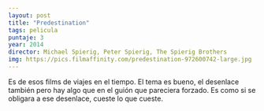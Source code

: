```yaml
---
layout: post
title: "Predestination"
tags: pelicula
puntaje: 3
year: 2014
director: Michael Spierig, Peter Spierig, The Spierig Brothers
img: https://pics.filmaffinity.com/predestination-972600742-large.jpg
---
```


Es de esos films de viajes en el tiempo. El tema es bueno, el desenlace también pero hay algo que en el guión que pareciera forzado. Es como si se obligara a ese desenlace, cueste lo que cueste. 
